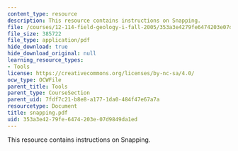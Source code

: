 ```yaml
---
content_type: resource
description: This resource contains instructions on Snapping.
file: /courses/12-114-field-geology-i-fall-2005/353a3e4279fe6474203e07d9849da1ed_snapping.pdf
file_size: 385722
file_type: application/pdf
hide_download: true
hide_download_original: null
learning_resource_types:
- Tools
license: https://creativecommons.org/licenses/by-nc-sa/4.0/
ocw_type: OCWFile
parent_title: Tools
parent_type: CourseSection
parent_uid: 7fdf7c21-b8e8-a177-1da0-484f47e67a7a
resourcetype: Document
title: snapping.pdf
uid: 353a3e42-79fe-6474-203e-07d9849da1ed
---
```

This resource contains instructions on Snapping.
